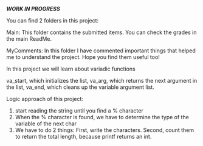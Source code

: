 ***WORK IN PROGRESS***

You can find 2 folders in this project:

Main:
This folder contains the submitted items. You can check the grades in the main ReadMe.

MyComments:
In this folder I have commented important things that helped me to understand
the project. Hope you find them useful too!

In this project we will learn about variadic functions

va_start, which initializes the list, 
va_arg, which returns the next argument in the list, 
va_end, which cleans up the variable argument list.

Logic approach of this project:
1. start reading the string until you find a % character
2. When the % character is found, we have to determine the type of the variable of the next char
3. We have to do 2 things: First, write the characters. Second, count them to return the total length, because printf returns an int.
